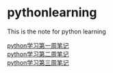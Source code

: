 # pythonlearning
This is the note for python learning  

[python学习第一周笔记](https://github.com/Misasagiinori/pythonlearning/blob/master/python%20%E5%AD%A6%E4%B9%A0%E7%AC%AC%E4%B8%80%E5%91%A8.md)  
[python学习第二周笔记](https://github.com/Misasagiinori/pythonlearning/blob/master/python%E5%AD%A6%E4%B9%A0%E7%AC%AC%E4%BA%8C%E5%91%A8.md)  
[python学习第三周笔记](https://github.com/Misasagiinori/pythonlearning/blob/master/python%E5%AD%A6%E4%B9%A0%E7%AC%AC%E4%B8%89%E5%91%A8.md)
